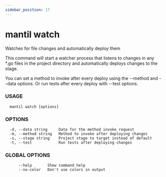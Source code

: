 ```yaml
---
sidebar_position: 17
---
```


# mantil watch

Watches for file changes and automatically deploy them

This command will start a watcher process that listens to changes in any *.go files
in the project directory and automatically deploys changes to the stage.

You can set a method to invoke after every deploy using the --method and --data options.
Or run tests after every deploy with --test options.

### USAGE
```
  mantil watch [options]
```
### OPTIONS
```
  -d, --data string     Data for the method invoke request
  -m, --method string   Method to invoke after deploying changes
  -s, --stage string    Project stage to target instead of default
  -t, --test            Run tests after deploying changes
```
### GLOBAL OPTIONS
```
      --help       Show command help
      --no-color   Don't use colors in output
```

